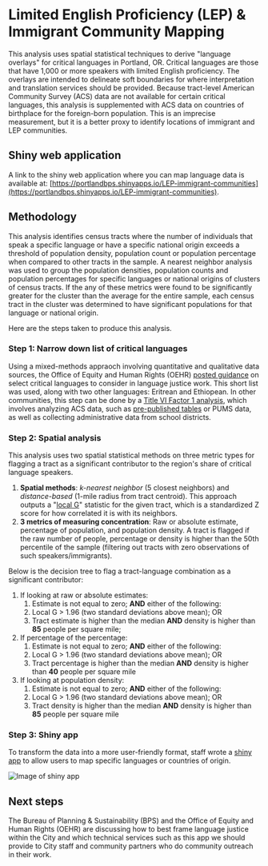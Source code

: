 # Limited English Proficiency (LEP) & Immigrant Community Mapping
This analysis uses spatial statistical techniques to derive "language overlays" for critical languages in Portland, OR. Critical languages are those that have 1,000 or more speakers with limited English proficiency. The overlays are intended to delineate soft boundaries for where interpretation and translation services should be provided. Because tract-level American Community Survey (ACS) data are not available for certain critical languages, this analysis is supplemented with ACS data on countries of birthplace for the foreign-born population. This is an imprecise measurement, but it is a better proxy to identify locations of immigrant and LEP communities.

## Shiny web application
A link to the shiny web application where you can map language data is available at:
[https://portlandbps.shinyapps.io/LEP-immigrant-communities](https://portlandbps.shinyapps.io/LEP-immigrant-communities).

## Methodology
This analysis identifies census tracts where the number of individuals that speak a specific language or have a specific national origin exceeds a threshold of population density, population count or population percentage when compared to other tracts in the sample. A nearest neighbor analysis was used to group the population densities, population counts and population percentages for specific languages or national origins of clusters of census tracts. If the any of these metrics were found to be significantly greater for the cluster than the average for the entire sample, each census tract in the cluster was determined to have significant populations for that language or national origin.

Here are the steps taken to produce this analysis.

### Step 1: Narrow down list of critical languages
Using a mixed-methods appraoch involving quantitative and qualitative data sources, the Office of Equity and Human Rights (OEHR) [posted guidance](https://www.portlandoregon.gov/oehr/80870) on select critical languages to consider in language justice work. This short list was used, along with two other languages: Eritrean and Ethiopean. In other communities, this step can be done by a [Title VI Factor 1 analysis](https://www.fhwa.dot.gov/civilrights/programs/title_vi/lep_fourfactor.cfm), which involves analyzing ACS data, such as [pre-published tables](https://data.census.gov/cedsci/table?q=ACSDT1Y2019.B16001&g=310M500US38900&tid=ACSDT1Y2019.B16001&hidePreview=true) or PUMS data, as well as collecting administrative data from school districts.

### Step 2: Spatial analysis
This analysis uses two spatial statistical methods on three metric types for flagging a tract as a significant contributor to the region's share of critical language speakers.

1. **Spatial methods**: *k-nearest neighbor* (5 closest neighbors) and *distance-based* (1-mile radius from tract centroid). This approach outputs a "[local G](https://walker-data.com/2016/07/spatial-neighbors-in-r---an-interactive-illustration/)" statistic for the given tract, which is a standardized Z score for how correlated it is with its neighbors. 
2. **3 metrics of measuring concentration**: Raw or absolute estimate, percentage of population, and population density. A tract is flagged if the raw number of people, percentage or density is higher than the 50th percentile of the sample (filtering out tracts with zero observations of such speakers/immigrants).

Below is the decision tree to flag a tract-language combination as a significant contributor:

1. If looking at raw or absolute estimates:
    1. Estimate is not equal to zero; **AND** either of the following:
    2. Local G > 1.96 (two standard deviations above mean); OR
    3. Tract estimate is higher than the median **AND** density is higher than **85** people per square mile; 
2. If percentage of the percentage:
    1. Estimate is not equal to zero; **AND** either of the following:
    2. Local G > 1.96 (two standard deviations above mean); OR
    3. Tract percentage is higher than the median **AND** density is higher than **40** people per square mile
3. If looking at population density:
    1. Estimate is not equal to zero; **AND** either of the following:
    2. Local G > 1.96 (two standard deviations above mean); OR
    3. Tract density is higher than the median **AND** density is higher than **85** people per square mile

### Step 3: Shiny app
To transform the data into a more user-friendly format, staff wrote a [shiny app](https://portlandbps.shinyapps.io/LEP-immigrant-communities) to allow users to map specific languages or countries of origin. 

![Image of shiny app](https://github.com/BPSTechServices/lep-mapping/images/lep_shiny_app_screenshot.PNG)

## Next steps
The Bureau of Planning & Sustainability (BPS) and the Office of Equity and Human Rights (OEHR) are discussing how to best frame language justice within the City and which technical services such as this app we should provide to City staff and community partners who do community outreach in their work.